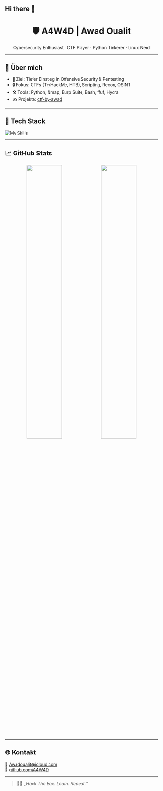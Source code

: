 ## Hi there 👋
<h1 align="center">🛡️ A4W4D | Awad Oualit</h1>

<p align="center">
Cybersecurity Enthusiast · CTF Player · Python Tinkerer · Linux Nerd
</p>

---

## 🧠 Über mich

- 🎯 Ziel: Tiefer Einstieg in Offensive Security & Pentesting
- 🔒 Fokus: CTFs (TryHackMe, HTB), Scripting, Recon, OSINT
- 🛠️ Tools: Python, Nmap, Burp Suite, Bash, ffuf, Hydra
- ✍️ Projekte: [ctf-by-awad](https://github.com/A4W4D/ctf-by-awad)

---

## 🧰 Tech Stack

[![My Skills](https://skillicons.dev/icons?i=c,cpp,python,bash,linux,git,github,vscode,docker,html,css,mysql,arduino,apple,git,github,gitlab,idea,notion,r,vscode,windows,ubuntu,kali&theme=dark)](https://skillicons.dev)

---

## 📈 GitHub Stats

<p align="center">
  <img src="https://github-readme-stats.vercel.app/api?username=A4W4D&show_icons=true&theme=radical" width="48%" />
  <img src="https://github-readme-streak-stats.herokuapp.com/?user=A4W4D&theme=radical" width="48%" />
</p>

---

## 🌐 Kontakt

📧 [Awadoualit@icloud.com](mailto:Awadoualit@icloud.com)  
🔗 [github.com/A4W4D](https://github.com/A4W4D)

---

> 👨‍💻 _„Hack The Box. Learn. Repeat.“_
<!--
**A4W4D/A4W4D** is a ✨ _special_ ✨ repository because its `README.md` (this file) appears on your GitHub profile.

Here are some ideas to get you started:

- 🔭 I’m currently working on ...
- 🌱 I’m currently learning ...
- 👯 I’m looking to collaborate on ...
- 🤔 I’m looking for help with ...
- 💬 Ask me about ...
- 📫 How to reach me: ...
- 😄 Pronouns: ...
- ⚡ Fun fact: ...
-->
